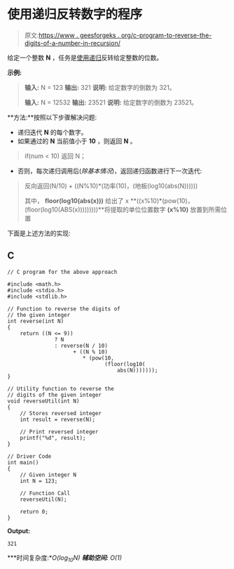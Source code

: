 # 使用递归反转数字的程序

> 原文:[https://www . geesforgeks . org/c-program-to-reverse-the-digits-of-a-number-in-recursion/](https://www.geeksforgeeks.org/c-program-to-reverse-the-digits-of-a-number-using-recursion/)

给定一个整数 **N** ，任务是[使用](https://www.geeksforgeeks.org/write-a-program-to-reverse-digits-of-a-number/)[递归](https://www.geeksforgeeks.org/recursion/)反转给定整数的位数。

**示例:**

> **输入:** N = 123
> **输出:** 321
> **说明:**
> 给定数字的倒数为 321。
> 
> **输入:** N = 12532
> **输出:** 23521
> **说明:**
> 给定数字的倒数为 23521。

**方法:**按照以下步骤解决问题:

*   递归迭代 **N** 的每个数字。
*   如果通过的 **N** 当前值小于 **10** ，则返回 **N** 。

> if(num < 10)
> 返回 N；

*   否则，每次递归调用后(*除基本情况*)，返回递归函数进行下一次迭代:

> 反向返回(N/10) + ((N%10)*(功率(10)，(地板(log10(abs(N))))))
> 
> 其中， **floor(log10(abs(x)))** 给出了 x
> **((x%10)*(pow(10)，(floor(log10(ABS(x)))))))))**将提取的单位位置数字 **(x%10)** 放置到所需位置

下面是上述方法的实现:

## C

```
// C program for the above approach

#include <math.h>
#include <stdio.h>
#include <stdlib.h>

// Function to reverse the digits of
// the given integer
int reverse(int N)
{
    return ((N <= 9))
               ? N
               : reverse(N / 10)
                     + ((N % 10)
                        * (pow(10,
                               (floor(log10(
                                   abs(N)))))));
}

// Utility function to reverse the
// digits of the given integer
void reverseUtil(int N)
{
    // Stores reversed integer
    int result = reverse(N);

    // Print reversed integer
    printf("%d", result);
}

// Driver Code
int main()
{
    // Given integer N
    int N = 123;

    // Function Call
    reverseUtil(N);

    return 0;
}
```

**Output:**

```
321

```

***时间复杂度:**O(log<sub>10</sub>N)*
***辅助空间:** O(1)*